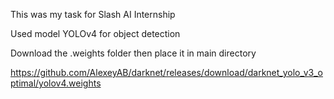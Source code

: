 This was my task for Slash AI Internship

Used model YOLOv4 for object detection

Download the .weights folder then place it in main directory

https://github.com/AlexeyAB/darknet/releases/download/darknet_yolo_v3_optimal/yolov4.weights 
